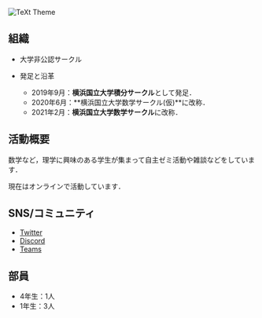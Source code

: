 ![TeXt Theme](https://raw.githubusercontent.com/ynu-math/ynu-math.github.io/master/assets/images/source/logo.png)

## 組織

- 大学非公認サークル

- 発足と沿革
  - 2019年9月：**横浜国立大学積分サークル**として発足．
  - 2020年6月：**横浜国立大学数学サークル(仮)**に改称．
  - 2021年2月：**横浜国立大学数学サークル**に改称．

## 活動概要

数学など，理学に興味のある学生が集まって自主ゼミ活動や雑談などをしています．

現在はオンラインで活動しています．

## SNS/コミュニティ

- [Twitter](https://twitter.com/ynu_integral)
- [Discord](https://discord.gg/9RTQz3FyQc)
- [Teams](https://teams.microsoft.com/join/9cypkdpsheqm)

## 部員

- 4年生：1人
- 1年生：3人
